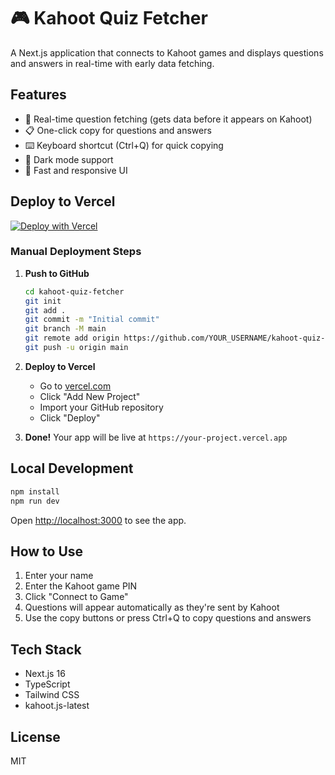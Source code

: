 # 🎮 Kahoot Quiz Fetcher

A Next.js application that connects to Kahoot games and displays questions and answers in real-time with early data fetching.

## Features

- 🚀 Real-time question fetching (gets data before it appears on Kahoot)
- 📋 One-click copy for questions and answers
- ⌨️ Keyboard shortcut (Ctrl+Q) for quick copying
- 🌙 Dark mode support
- 💨 Fast and responsive UI

## Deploy to Vercel

[![Deploy with Vercel](https://vercel.com/button)](https://vercel.com/new/clone?repository-url=https://github.com/YOUR_USERNAME/kahoot-quiz-fetcher)

### Manual Deployment Steps

1. **Push to GitHub**
   ```bash
   cd kahoot-quiz-fetcher
   git init
   git add .
   git commit -m "Initial commit"
   git branch -M main
   git remote add origin https://github.com/YOUR_USERNAME/kahoot-quiz-fetcher.git
   git push -u origin main
   ```

2. **Deploy to Vercel**
   - Go to [vercel.com](https://vercel.com)
   - Click "Add New Project"
   - Import your GitHub repository
   - Click "Deploy"

3. **Done!** Your app will be live at `https://your-project.vercel.app`

## Local Development

```bash
npm install
npm run dev
```

Open [http://localhost:3000](http://localhost:3000) to see the app.

## How to Use

1. Enter your name
2. Enter the Kahoot game PIN
3. Click "Connect to Game"
4. Questions will appear automatically as they're sent by Kahoot
5. Use the copy buttons or press Ctrl+Q to copy questions and answers

## Tech Stack

- Next.js 16
- TypeScript
- Tailwind CSS
- kahoot.js-latest

## License

MIT
